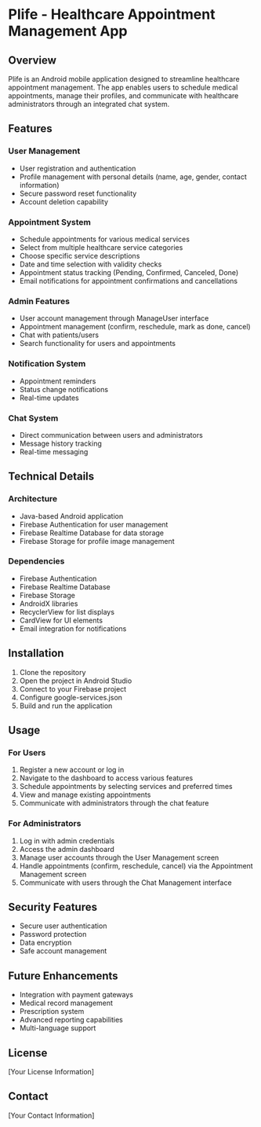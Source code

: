 # Plife - Healthcare Appointment Management App

## Overview

Plife is an Android mobile application designed to streamline healthcare appointment management. The app enables users to schedule medical appointments, manage their profiles, and communicate with healthcare administrators through an integrated chat system.

## Features

### User Management
- User registration and authentication
- Profile management with personal details (name, age, gender, contact information)
- Secure password reset functionality
- Account deletion capability

### Appointment System
- Schedule appointments for various medical services
- Select from multiple healthcare service categories
- Choose specific service descriptions
- Date and time selection with validity checks
- Appointment status tracking (Pending, Confirmed, Canceled, Done)
- Email notifications for appointment confirmations and cancellations

### Admin Features
- User account management through ManageUser interface
- Appointment management (confirm, reschedule, mark as done, cancel)
- Chat with patients/users
- Search functionality for users and appointments

### Notification System
- Appointment reminders
- Status change notifications
- Real-time updates

### Chat System
- Direct communication between users and administrators
- Message history tracking
- Real-time messaging

## Technical Details

### Architecture
- Java-based Android application
- Firebase Authentication for user management
- Firebase Realtime Database for data storage
- Firebase Storage for profile image management

### Dependencies
- Firebase Authentication
- Firebase Realtime Database
- Firebase Storage
- AndroidX libraries
- RecyclerView for list displays
- CardView for UI elements
- Email integration for notifications

## Installation

1. Clone the repository
2. Open the project in Android Studio
3. Connect to your Firebase project
4. Configure google-services.json
5. Build and run the application

## Usage

### For Users
1. Register a new account or log in
2. Navigate to the dashboard to access various features
3. Schedule appointments by selecting services and preferred times
4. View and manage existing appointments
5. Communicate with administrators through the chat feature

### For Administrators
1. Log in with admin credentials
2. Access the admin dashboard
3. Manage user accounts through the User Management screen
4. Handle appointments (confirm, reschedule, cancel) via the Appointment Management screen
5. Communicate with users through the Chat Management interface

## Security Features
- Secure user authentication
- Password protection
- Data encryption
- Safe account management

## Future Enhancements
- Integration with payment gateways
- Medical record management
- Prescription system
- Advanced reporting capabilities
- Multi-language support

## License
[Your License Information]

## Contact
[Your Contact Information]